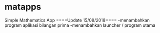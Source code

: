 # matapps
Simple Mathematics App
====Update 15/08/2018====
-menambahkan program aplikasi bilangan prima
-menambahkan launcher / program utama
